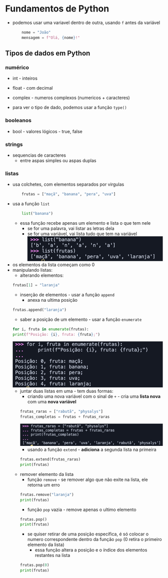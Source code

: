 # Fundamentos de Python

- podemos usar uma variavel dentro de outra, usando `f` antes da variável
    ```python
        nome = "João"
        mensagem = f"Olá, {nome}!"
    ```

## Tipos de dados em Python

### numérico

- int - inteiros
- float - com decimal
- complex - numeros complexos (numericos + caracteres)

- para ver o tipo de dado, podemos usar a função `type()`

### booleanos

- bool - valores lógicos - true, false

### strings

- sequencias de caracteres
    - entre aspas simples ou aspas duplas

### listas

- usa colchetes, com elementos separados por virgulas
    ```python
        frutas = ["maçã", "banana", "pera", "uva"]
    ```
- usa a função `list`
    ```python
        list("banana")
    ```
    - essa função recebe apenas um elemento e lista o que tem nele
        - se for uma palavra, vai listar as letras dela
        - se for uma variável, vai lista tudo que tem na variável
        ![alt text](image.png)
- os elementos da lista começam como 0
- manipulando listas:
    - alterando elementos:
    ```python
    frutas[1] = "laranja"
    ```
    - inserção de elementos - usar a função `append`
        - anexa na ultima posição
    ```python
    frutas.append("laranja")
    ```
    - saber a posição de um elemento - usar a função `enumerate`
    ```python
    for i, fruta in enumerate(frutas):
    print(f"Posição: {i}, fruta: {fruta};")
    ```
    ![alt text](image-1.png)
    - juntar duas listas em uma - tem duas formas:
        - criando uma nova variável com o sinal de `+` - cria uma **lista nova** com uma **nova variável**
        ```python
        frutas_raras = ["rabutã", "physalys"]
        frutas_completas = frutas + frutas_raras
        ```
        ![alt text](image-2.png)
        - usando a função `extend` - **adiciona** a segunda lista na primeira
        ```python
        frutas.extend(frutas_raras)
        print(frutas)
        ```
    - remover elemento da lista
        - função `remove` - se remover algo que não exite na lista, ele retorna um erro
        ```python
        frutas.remove("laranja")
        print(frutas)
        ```
        - função `pop` vazia - remove apenas o ultimo elemento
        ```python
        frutas.pop()
        print(frutas)
        ```
        - se quiser retirar de uma posição específica, é só colocar o numero correspondente dentro da função `pop` (0 retira o primeiro elemento da lista)
            - essa função altera a posição e o índice dos elementos restantes na lista
        ```python
        frutas.pop(0)
        print(frutas)
        ```
        
